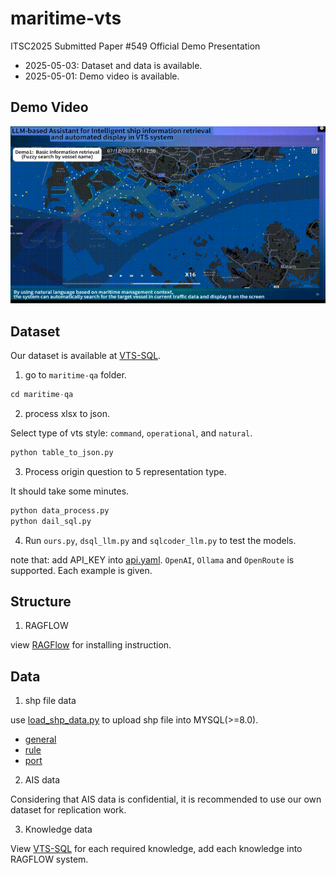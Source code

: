# maritime-vts
ITSC2025 Submitted Paper #549 Official Demo Presentation

- 2025-05-03: Dataset and data is available.
- 2025-05-01: Demo video is available.

## Demo Video

![Demo演示](./demo/demo.gif)

## Dataset

Our dataset is available at [VTS-SQL](https://huggingface.co/datasets/PassbyGrocer/vts-sql).

1. go to `maritime-qa` folder.
```sql
cd maritime-qa
```

2. process xlsx to json.

Select type of vts style: `command`, `operational`, and `natural`.
```sql
python table_to_json.py
```

3. Process origin question to 5 representation type.

It should take some minutes.
```sql
python data_process.py
python dail_sql.py
```

4. Run `ours.py`, `dsql_llm.py` and `sqlcoder_llm.py` to test the models.

note that: add API_KEY into [api.yaml](./maritime-qa/api.yaml). `OpenAI`, `Ollama` and `OpenRoute` is supported. Each example is given.

## Structure

1. RAGFLOW

view [RAGFlow](https://github.com/infiniflow/ragflow) for installing instruction.

## Data
1. shp file data

use [load_shp_data.py](./llm-vts/data/load_shp_data.py) to upload shp file into MYSQL(>=8.0).
- [general](./llm-vts/data/general/)
- [rule](./llm-vts/data/rule/)
- [port](./llm-vts/data/port/)

2. AIS data

Considering that AIS data is confidential, it is recommended to use our own dataset for replication work.

3. Knowledge data

View [VTS-SQL](https://huggingface.co/datasets/PassbyGrocer/vts-sql) for each required knowledge, add each knowledge into RAGFLOW system.
